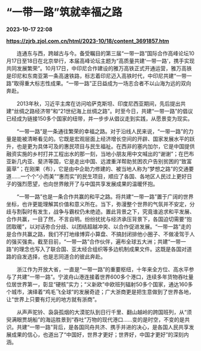 # “一带一路”筑就幸福之路

**2023-10-17 22:08**

**https://zjrb.zjol.com.cn/html/2023-10/18/content_3691857.htm**

　　连通东与西，跨越古与今。备受瞩目的第三届“一带一路”国际合作高峰论坛10月17日至18日在北京举行，本届高峰论坛主题为“高质量共建‘一带一路’，携手实现共同发展繁荣”。10月17日，中印尼合作建设的雅万高铁正式开通运营，雅万高铁是印尼和东南亚第一条高速铁路，标志着印尼迈入高铁时代，中印尼共建“一带一路”取得重大标志性成果。“一带一路”正日益成为一场志合者不以山海为远的双向奔赴。

　　2013年秋，习近平主席在访问哈萨克斯坦、印度尼西亚期间，先后提出共建“丝绸之路经济带”和“21世纪海上丝绸之路”。时至今日，共建“一带一路”的倡议已经成为链接150多个国家的纽带，并一步步从倡议走到实践，从愿景变为现实。

　　“一带一路”是一条通往繁荣的幸福之路。对于沿线人民来说，“一带一路”的力量是能被清晰看见的。它既是宏观层面上经济增长空间的开辟、国家发展水平的跃升，也是更为具体可及的惠民项目与民生福祉。在西非的塞内加尔，它是中国提供融资实施的乡村打井工程出水的那一刻，当地小朋友用中文喊出的“谢谢”；在巴布亚新几内亚、斐济等国，它是走出中国、远渡重洋帮助贫困农户告别贫困的“致富菌草”；在刚果（布），它是由中企助力修建的、被当地人称为“梦想之路”的交通要道……一个个“小而美”“惠而实”的民生项目，顺应了各国、各地区人民过上更好日子的强烈愿望，也向世界敞开了与中国共享发展成果的温暖怀抱。

　　“一带一路”也是一条合作共赢的和平之路。将共建“一带一路”置于广阔的世界坐标，也许更能理解其价值和意义所在。当下，弥漫整个世界的气氛并不安定，分歧与割裂时有发生，战争与霸权仍未绝迹。置此背景之下，究竟谁追求和平发展、合作共赢，一目了然，不言自明。纷纷扰扰与经济承压背景下，各国迫切需要“抱团取暖”，以对话弥合分歧、以团结超越冲突、以合作促进发展。“一带一路”走的是合作共赢之路，我们不打地缘博弈小算盘、不搞封闭排他小圈子、不做凌驾于人的强买强卖。截至目前，“一带一路”合作伙伴，遍布全球五大洲；共建“一带一路”的理念也写入了联合国、亚太经合组织等多边机制成果文件。这既是各国对道路的自发选择，也是志同道合的彼此奔赴。

　　浙江作为开放大省，一直是“一带一路”的重要枢纽，十年来全方位、高水平参与了共建“一带一路”。宁波舟山港连接着世界600多个港口，连续多年货物吞吐量位居世界第一，彰显“硬核”实力；“义新欧”中欧班列辐射50多个国家，通达160多个城市，演绎着“鸡毛飞全球”的发展奇迹；广大浙商更是把生意做到了世界各地，让“世界上只要有灯光的地方就有浙商”。

　　从声声驼铃、袅袅孤烟的大漠驼队到日行千里、翻山越岭的跨国班列，从“须臾满眼贾胡船”的海运胜景到“吞吐”万物的现代港口……变的是时空，不变的是共识。共建“一带一路”背后，是各国同舟共济、携手并进的决心，是各国人民共享发展成果的信心，也道出了“中国好，世界才更好；世界好，中国才更好”的深刻内涵。